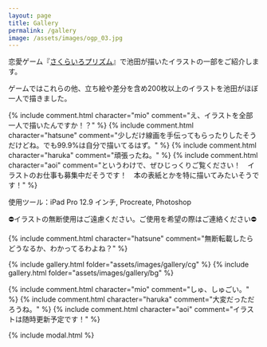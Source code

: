 ```yaml
---
layout: page
title: Gallery
permalink: /gallery
image: /assets/images/ogp_03.jpg
---
```


恋愛ゲーム『[さくらいろプリズム](/works#青春恋愛アドベンチャーゲームさくらいろプリズム-2022)』で池田が描いたイラストの一部をご紹介します。

ゲームではこれらの他、立ち絵や差分を含め200枚以上のイラストを池田がほぼ一人で描きました。

{% include comment.html character="mio" comment="え、イラストを全部一人で描いたんですか！？" %}
{% include comment.html character="hatsune" comment="少しだけ線画を手伝ってもらったりしたそうだけどね。でも99.9%は自分で描いてるはず。" %}
{% include comment.html character="haruka" comment="頑張ったね。" %}
{% include comment.html character="aoi" comment="というわけで、ぜひじっくりご覧ください！　イラストのお仕事も募集中だそうです！　本の表紙とかを特に描いてみたいそうです！" %}

使用ツール：iPad Pro 12.9 インチ, Procreate, Photoshop

⛔️イラストの無断使用はご遠慮ください。ご使用を希望の際はご連絡ください⛔️

{% include comment.html character="hatsune" comment="無断転載したらどうなるか、わかってるわよね？" %}

{% include gallery.html folder="assets/images/gallery/cg" %}
{% include gallery.html folder="assets/images/gallery/bg" %}

{% include comment.html character="mio" comment="しゅ、しゅごい。" %}
{% include comment.html character="haruka" comment="大変だっただろうね。" %}
{% include comment.html character="aoi" comment="イラストは随時更新予定です！" %}

{% include modal.html %}
